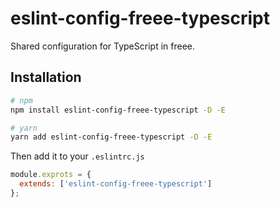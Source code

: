 # eslint-config-freee-typescript

Shared configuration for TypeScript in freee.

## Installation

```sh
# npm
npm install eslint-config-freee-typescript -D -E

# yarn
yarn add eslint-config-freee-typescript -D -E
```

Then add it to your `.eslintrc.js`

```js
module.exprots = {
  extends: ['eslint-config-freee-typescript']
};
```
